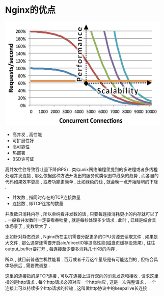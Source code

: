 # Nginx的优点

![](/assets/nginxyoudian.png)

* 高并发 , 高性能
* 可扩展性好
* 高可靠性
* 热部署
* BSD许可证

高并发往往导致吞吐量下降\(RPS\) . 类似unix网络编程里提到的多进程或者多线程处理并发连接 , 那么依据这种方法开发出的服务就类似图中线条的趋势 , 而各自的代码如果效率更高 , 或者功能更简单 , 比如绿色的线 , 就会晚一点开始陡峭的下降 . 

* 并发数 , 指同时存在的TCP连接数量
* 连接数 , 即TCP连接的数量

并发数只消耗内存 , 所以单纯看并发数的话 , 只要每连接消耗更小的内存就可以了 . 一般看并发数时一定要看吞吐量 , 就是每秒处理多少请求 . 此时 , 已经是结合具体场景了 , 变数增大了 . 

比如针对静态资源 , Nginx所在主机需要分配更多的CPU资源去读取文件 , 如果是大文件 , 那么通常还需要开启aio/directIO等提高性能\(磁盘页缓存没效果\) , 往往output\_buffer要打开 , 每连接至少要多消耗几十KB的内存 . 

所以 , 就目前普通主机性能看 , 百万或者千万这个量级是有可能达到的 , 但结合具体场景后 , 需要做调整 . 

这里的连接指的是TCP连接 , 可以在连接上进行双向的消息发送和接收 . 请求这里指的是http请求 . 每个http请求必须对应一个http响应 , 这是一次完整请求 . 一个连接上可以持续多个http请求的传输 , 这叫做http协议中的keepalive长连接 . 

